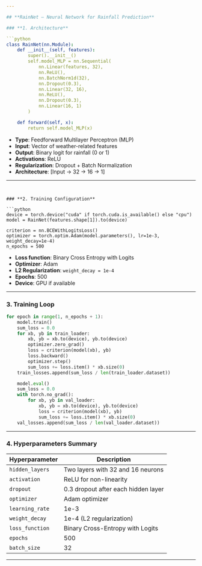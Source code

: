 ```yaml
---

## **RainNet – Neural Network for Rainfall Prediction**

### **1. Architecture**

```python
class RainNet(nn.Module):
    def __init__(self, features):
        super().__init__()
        self.model_MLP = nn.Sequential(
            nn.Linear(features, 32),
            nn.ReLU(),
            nn.BatchNorm1d(32),
            nn.Dropout(0.3),
            nn.Linear(32, 16),
            nn.ReLU(),
            nn.Dropout(0.3),
            nn.Linear(16, 1)
        )

    def forward(self, x):
        return self.model_MLP(x)
```

* **Type**: Feedforward Multilayer Perceptron (MLP)
* **Input**: Vector of weather-related features
* **Output**: Binary logit for rainfall (0 or 1)
* **Activations**: ReLU
* **Regularization**: Dropout + Batch Normalization
* **Architecture**: \[Input → 32 → 16 → 1]

---
```


### **2. Training Configuration**

```python
device = torch.device("cuda" if torch.cuda.is_available() else "cpu")
model = RainNet(features.shape[1]).to(device)

criterion = nn.BCEWithLogitsLoss()
optimizer = torch.optim.Adam(model.parameters(), lr=1e-3, weight_decay=1e-4)
n_epochs = 500
```

* **Loss function**: Binary Cross Entropy with Logits
* **Optimizer**: Adam
* **L2 Regularization**: `weight_decay = 1e-4`
* **Epochs**: 500
* **Device**: GPU if available

---

### **3. Training Loop**

```python
for epoch in range(1, n_epochs + 1):
    model.train()
    sum_loss = 0.0
    for xb, yb in train_loader:
        xb, yb = xb.to(device), yb.to(device)
        optimizer.zero_grad()
        loss = criterion(model(xb), yb)
        loss.backward()
        optimizer.step()
        sum_loss += loss.item() * xb.size(0)
    train_losses.append(sum_loss / len(train_loader.dataset))

    model.eval()
    sum_loss = 0.0
    with torch.no_grad():
        for xb, yb in val_loader:
            xb, yb = xb.to(device), yb.to(device)
            loss = criterion(model(xb), yb)
            sum_loss += loss.item() * xb.size(0)
    val_losses.append(sum_loss / len(val_loader.dataset))
```

---

### **4. Hyperparameters Summary**

| Hyperparameter  | Description                         |
| --------------- | ----------------------------------- |
| `hidden_layers` | Two layers with 32 and 16 neurons   |
| `activation`    | ReLU for non-linearity              |
| `dropout`       | 0.3 dropout after each hidden layer |
| `optimizer`     | Adam optimizer                      |
| `learning_rate` | 1e-3                                |
| `weight_decay`  | 1e-4 (L2 regularization)            |
| `loss_function` | Binary Cross-Entropy with Logits    |
| `epochs`        | 500                                 |
| `batch_size`    | 32                                  |

---